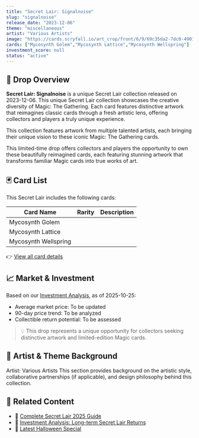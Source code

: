 ```yaml
---
title: "Secret Lair: Signalnoise"
slug: "signalnoise"
release_date: "2023-12-06"
theme: "miscellaneous"
artist: "Various Artists"
image: "https://cards.scryfall.io/art_crop/front/6/9/69c35da2-7dc0-4901-ac44-5ed197e5ea43.jpg?1700489507"
cards: ["Mycosynth Golem","Mycosynth Lattice","Mycosynth Wellspring"]
investment_score: null
status: "active"
---
```


## 💠 Drop Overview
**Secret Lair: Signalnoise** is a unique Secret Lair collection released on 2023-12-06. This unique Secret Lair collection showcases the creative diversity of Magic: The Gathering. Each card features distinctive artwork that reimagines classic cards through a fresh artistic lens, offering collectors and players a truly unique experience.

This collection features artwork from multiple talented artists, each bringing their unique vision to these iconic Magic: The Gathering cards.

This limited-time drop offers collectors and players the opportunity to own these beautifully reimagined cards, each featuring stunning artwork that transforms familiar Magic cards into true works of art.

## 🃏 Card List
This Secret Lair includes the following cards:

| Card Name | Rarity | Description |
|-----------|---------|-------------|
| Mycosynth Golem |  |  |
| Mycosynth Lattice |  |  |
| Mycosynth Wellspring |  |  |

👉 [View all card details](/cards?drop=signalnoise)

## 📈 Market & Investment
Based on our [Investment Analysis](/investment/signalnoise), as of 2025-10-25:
- Average market price: To be updated
- 90-day price trend: To be analyzed
- Collectible return potential: To be assessed

> 💡 This drop represents a unique opportunity for collectors seeking distinctive artwork and limited-edition Magic cards.

## 🎨 Artist & Theme Background
Artist: Various Artists
This section provides background on the artistic style, collaborative partnerships (if applicable), and design philosophy behind this collection.

## 🔗 Related Content
- 📰 [Complete Secret Lair 2025 Guide](/news/secret-lair-2025-complete-guide)
- 💼 [Investment Analysis: Long-term Secret Lair Returns](/investment)
- 🎃 [Latest Halloween Special](/drops/secret-scare-superdrop-2025)
